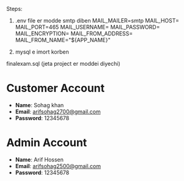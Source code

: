 
Steps:
1.  .env file er modde smtp diben 
MAIL_MAILER=smtp
MAIL_HOST=
MAIL_PORT=465
MAIL_USERNAME= 
MAIL_PASSWORD=
MAIL_ENCRYPTION= 
MAIL_FROM_ADDRESS=
MAIL_FROM_NAME="${APP_NAME}"

2. mysql e imort korben 

finalexam.sql    (jeta project er moddei diyechi)


# Customer Account
- **Name**: Sohag khan 
- **Email**: arifsohag2700@gmail.com
- **Password**: 12345678

# Admin Account
- **Name**: Arif Hossen
- **Email**: arifsohag2500@gmail.com
- **Password**: 12345678






